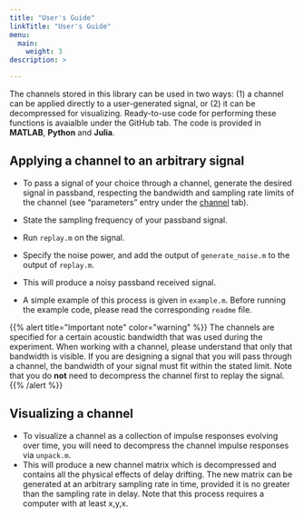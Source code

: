 ```yaml
---
title: "User's Guide"
linkTitle: "User's Guide"
menu:
  main:
    weight: 3
description: >

---
```


The channels stored in this library can be used in two ways: (1) a channel can be applied directly to a user-generated signal, or (2) it can be decompressed for visualizing. Ready-to-use code for performing these functions is avaialble under the GitHub tab. The code is provided in **MATLAB**, **Python** and **Julia**.

## Applying a channel to an arbitrary signal 

* To pass a signal of your choice through a channel, generate the desired signal in passband, respecting the bandwidth and sampling rate limits of the channel (see “parameters” entry under the [channel](/channels) tab).
* State the sampling frequency of your passband signal.
* Run `replay.m` on the signal. 
* Specify the noise power, and add the output of `generate_noise.m` to the output of `replay.m`. 
* This will produce a noisy passband received signal.

* A simple example of this process is given in `example.m`. Before running the example code, please read the corresponding `readme` file. 

{{% alert title="Important note" color="warning" %}}
The channels are specified for a certain acoustic bandwidth that was used during the experiment. When working with a channel, please understand that only that bandwidth is visible. If you are designing a signal that you will pass through a channel, the bandwidth of your signal must fit within the stated limit.  Note that you do **not** need to decompress the channel first to replay the signal.
{{% /alert %}}

## Visualizing a channel
* To visualize a channel as a collection of impulse responses evolving over time, you will need to decompress the channel impulse responses via `unpack.m`.
* This will produce a new channel matrix which is decompressed and contains all the physical effects of delay drifting. The new matrix can be generated at an arbitrary sampling rate in time, provided it is no greater than the sampling rate in delay. Note that this process requires a computer with at least x,y,x.  

